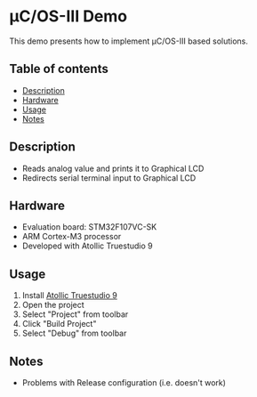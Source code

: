 # µC/OS-III Demo
This demo presents how to implement µC/OS-III based solutions.

## Table of contents

- [Description](#desription)
- [Hardware](#hardware)
- [Usage](#usage)
- [Notes](#notes)

## Description
* Reads analog value and prints it to Graphical LCD
* Redirects serial terminal input to Graphical LCD

## Hardware
* Evaluation board: STM32F107VC-SK
* ARM Cortex-M3 processor
* Developed with Atollic Truestudio 9

## Usage
1. Install [Atollic Truestudio 9](https://atollic.com/resources/download/)
2. Open the project
3. Select "Project" from toolbar
4. Click "Build Project"
5. Select "Debug" from toolbar

## Notes
* Problems with Release configuration (i.e. doesn't work)
